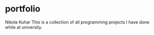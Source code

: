 # portfolio


Nikola Kuhar
This is a collection of all programming projects I have done while at university.
